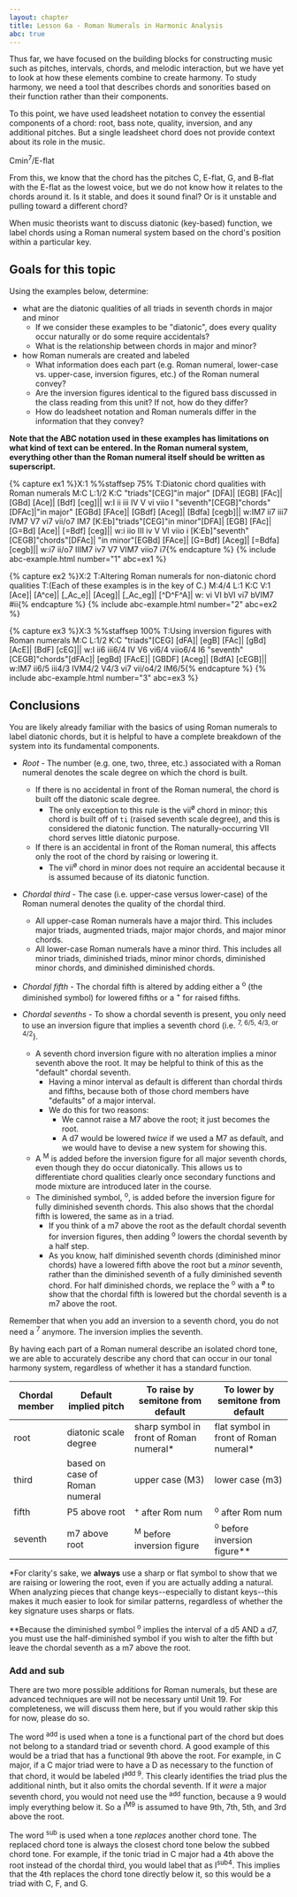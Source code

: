 ```yaml
---
layout: chapter
title: Lesson 6a - Roman Numerals in Harmonic Analysis
abc: true
---
```


Thus far, we have focused on the building blocks for constructing music such as pitches, intervals, chords, and melodic interaction, but we have yet to look at how these elements combine to create harmony. To study harmony, we need a tool that describes chords and sonorities based on their function rather than their components. 

To this point, we have used leadsheet notation to convey the essential components of a chord: root, bass note, quality, inversion, and any additional pitches. But a single leadsheet chord does not provide context about its role in the music. 

Cmin<sup>7</sup>/E-flat

From this, we know that the chord has the pitches C, E-flat, G, and B-flat with the E-flat as the lowest voice, but we do not know how it relates to the chords around it. Is it stable, and does it sound final? Or is it unstable and pulling toward a different chord?

When music theorists want to discuss diatonic (key-based) function, we label chords using a Roman numeral system based on the chord's position within a particular key.

<!-- When teaching write this example on the board, then ask class to tell you what they know. After the describe the parts of the chord, ask them what key they think this implies, and then walk them through all the possibilities.
-->

## Goals for this topic

Using the examples below, determine:
- what are the diatonic qualities of all triads in seventh chords in major and minor
  - If we consider these examples to be "diatonic", does every quality occur naturally or do some require accidentals?
  - What is the relationship between chords in major and minor?
- how Roman numerals are created and labeled
  - What information does each part  (e.g. Roman numeral, lower-case vs. upper-case, inversion figures, etc.) of the Roman numeral convey?
  - Are the inversion figures identical to the figured bass discussed in the class reading from this unit? If not, how do they differ?
  - How do leadsheet notation and Roman numerals differ in the information that they convey?


**Note that the ABC notation used in these examples has limitations on what kind of text can be entered. In the Roman numeral system, everything other than the Roman numeral itself should be written as superscript.**

{% capture ex1 %}X:1
%%staffsep 75%
T:Diatonic chord qualities with Roman numerals
M:C
L:1/2
K:C
"triads"[CEG]"in major" [DFA]| [EGB] [FAc]| [GBd] [Ace]| [Bdf] [ceg]||
w:I ii iii IV V vi viio I
"seventh"[CEGB]"chords"[DFAc]|"in major" [EGBd] [FAce]| [GBdf] [Aceg]| [Bdfa] [cegb]||
w:IM7 ii7 iii7 IVM7 V7 vi7 vii\/o7 IM7
[K:Eb]"triads"[CEG]"in minor"[DFA]| [EGB] [FAc]| [G=Bd] [Ace]| [=Bdf] [ceg]||
w:i iio III iv V VI viio i
[K:Eb]"seventh"[CEGB]"chords"[DFAc]| "in minor"[EGBd] [FAce]| [G=Bdf] [Aceg]| [=Bdfa] [cegb]||
w:i7 ii\/o7 IIIM7 iv7 V7 VIM7 viio7 i7{% endcapture %}
{% include abc-example.html number="1" abc=ex1 %}

{% capture ex2 %}X:2
T:Altering Roman numerals for non-diatonic chord qualities
T:(Each of these examples is in the key of C.)
M:4/4
L:1
K:C
V:1
[Ace]| [A^ce]| [_Ac_e]| [Aceg]| [_Ac_eg]| [^D^F^A]|
w:  vi VI bVI vi7 bVIM7 #ii{% endcapture %}
{% include abc-example.html number="2" abc=ex2 %}

{% capture ex3 %}X:3
%%staffsep 100%
T:Using inversion figures with Roman numerals
M:C
L:1/2
K:C
"triads"[CEG] [dFA]| [egB] [FAc]| [gBd] [AcE]| [BdF] [cEG]||
w:I ii6 iii6/4 IV V6 vi6/4 viio6/4 I6
"seventh"[CEGB]"chords"[dFAc]| [egBd] [FAcE]| [GBDF] [Aceg]| [BdfA] [cEGB]||
w:IM7 ii6/5 iii4/3 IVM4/2 V4/3 vi7 vii\/o4/2 IM6/5{% endcapture %}
{% include abc-example.html number="3" abc=ex3 %}

## Conclusions
 
You are likely already familiar with the basics of using Roman numerals to label diatonic chords, but it is helpful to have a complete breakdown of the system into its fundamental components.

- *Root* - The number (e.g. one, two, three, etc.) associated with a Roman numeral denotes the scale degree on which the chord is built.
  - If there is no accidental in front of the Roman numeral, the chord is built off the diatonic scale degree.
    - The only exception to this rule is the vii<sup>&oslash;</sup> chord in minor; this chord is built off of `ti` (raised seventh scale degree), and this is considered the diatonic function. The naturally-occurring VII chord serves little diatonic purpose.
  - If there is an accidental in front of the Roman numeral, this affects only the root of the chord by raising or lowering it.
    - The vii<sup>&oslash;</sup> chord in minor does not require an accidental because it is assumed because of its diatonic function.
- *Chordal third* - The case (i.e. upper-case versus lower-case) of the Roman numeral denotes the quality of the chordal third.
  - All upper-case Roman numerals have a major third. This includes major triads, augmented triads, major major chords, and major minor chords.
  - All lower-case Roman numerals have a minor third. This includes all minor triads, diminished triads, minor minor chords, diminished minor chords, and diminished diminished chords.
- *Chordal fifth* - The chordal fifth is altered by adding either a <sup>o</sup> (the diminished symbol) for lowered fifths or a <sup>+</sup> for raised fifths.

- *Chordal sevenths* - To show a chordal seventh is present, you only need to use an inversion figure that implies a seventh chord (i.e. <sup>7, 6/5, 4/3, or 4/2</sup>).
  - A seventh chord inversion figure with no alteration implies a minor seventh above the root. It may be helpful to think of this as the "default" chordal seventh. 
    - Having a minor interval as default is different than chordal thirds and fifths, because both of those chord members have "defaults" of a major interval.
    - We do this for two reasons: 
      - We cannot raise a M7 above the root; it just becomes the root.
      - A d7 would be lowered *twice* if we used a M7 as default, and we would have to devise a new system for showing this.
  - A <sup>M</sup> is added before the inversion figure for all major seventh chords, even though they do occur diatonically. This allows us to differentiate chord qualities clearly once secondary functions and mode mixture are introduced later in the course.
  - The diminished symbol, <sup>o</sup>, is added before the inversion figure for fully diminished seventh chords. This also shows that the chordal fifth is lowered, the same as in a triad.
    - If you think of a m7 above the root as the default chordal seventh for inversion figures, then adding <sup>o</sup> lowers the chordal seventh by a half step.
    - As you know, half diminished seventh chords (diminished minor chords) have a lowered fifth above the root but a *minor* seventh, rather than the diminished seventh of a fully diminished seventh chord. For half diminished chords, we replace the <sup>o</sup> with a <sup>&oslash;</sup> to show that the chordal fifth is lowered but the chordal seventh is a m7 above the root.


Remember that when you add an inversion to a seventh chord, you do not need a <sup>7</sup> anymore. The inversion implies the seventh.

By having each part of a Roman numeral describe an isolated chord tone, we are able to accurately describe any chord that can occur in our tonal harmony system, regardless of whether it has a standard function.

Chordal member | Default implied pitch | To raise by semitone from default | To lower by semitone from default
 --- | --- | --- | ---
 root | diatonic scale degree | sharp symbol in front of Roman numeral* | flat symbol in front of Roman numeral*
 third | based on case of Roman numeral | upper case (M3) | lower case (m3)
 fifth | P5 above root | <sup>+</sup> after Rom num | <sup>o</sup> after Rom num
 seventh | m7 above root | <sup>M</sup> before inversion figure | <sup>o</sup> before inversion figure**

 *For clarity's sake, we **always** use a sharp or flat symbol to show that we are raising or lowering the root, even if you are actually adding a natural. When analyzing pieces that change keys--especially to distant keys--this makes it much easier to look for similar patterns, regardless of whether the key signature uses sharps or flats.

 **Because the diminished symbol <sup>o</sup> implies the interval of a d5 AND a d7, you must use the half-diminished symbol if you wish to alter the fifth but leave the chordal seventh as a m7 above the root.

### Add and sub

There are two more possible additions for Roman numerals, but these are advanced techniques are will not be necessary until Unit 19. For completeness, we will discuss them here, but if you would rather skip this for now, please do so.

The word <sup>add</sup> is used when a tone is a functional part of the chord but does not belong to a standard triad or seventh chord. A good example of this would be a triad that has a functional 9th above the root. For example, in C major, if a C major triad were to have a D as necessary to the function of that chord, it would be labeled I<sup>add 9</sup>. This clearly identifies the triad plus the additional ninth, but it also omits the chordal seventh. If it *were* a major seventh chord, you would not need use the <sup>add</sup> function, because a 9 would imply everything below it. So a I<sup>M9</sup> is assumed to have 9th, 7th, 5th, and 3rd above the root.

The word <sup>sub</sup> is used when a tone *replaces* another chord tone. The replaced chord tone is always the closest chord tone below the subbed chord tone. For example, if the tonic triad in C major had a 4th above the root instead of the chordal third, you would label that as I<sup>sub4</sup>. This implies that the 4th replaces the chord tone directly below it, so this would be a triad with C, F, and G.
